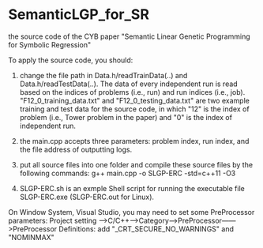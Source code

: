 # SemanticLGP_for_SR
the source code of the CYB paper "Semantic Linear Genetic Programming for Symbolic Regression"

To apply the source code, you should:
1) change the file path in Data.h/readTrainData(..) and Data.h/readTestData(..). The data of every independent run is read based on the indices of problems (i.e., run) and run indices (i.e., job). "F12_0_training_data.txt" and "F12_0_testing_data.txt" are two example training and test data for the source code, in which "12" is the index of problem (i.e., Tower problem in the paper) and "0" is the index of independent run. 
2) the main.cpp accepts three parameters: problem index, run index, and the file address of outputting logs.
3) put all source files into one folder and compile these source files by the following commands:
      g++ main.cpp -o SLGP-ERC -std=c++11 -O3
      
4) SLGP-ERC.sh is an exmple Shell script for running the executable file SLGP-ERC.exe (SLGP-ERC.out for Linux).

On Window System, Visual Studio, you may need to set some PreProcessor parameters:  Project setting ——>C/C++——>Category——>PreProcessor——>PreProcessor Definitions: add "_CRT_SECURE_NO_WARNINGS" and "NOMINMAX"
